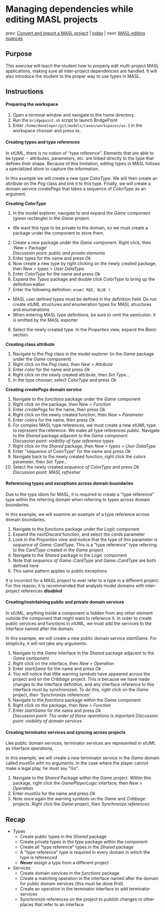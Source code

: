 Managing dependencies while editing MASL projects
=================================================

prev: [Convert and import a MASL project](exercise2.md) | [index](README.md) | next: [MASL editing nuances](exercise4.md)

## Purpose

This exercise will teach the student how to properly edit multi-project MASL
applications, making sure all inter-project dependencies are handled. It will
also introduce the student to the proper way to use types in MASL.

## Instructions

#### Preparing the workspace

1. Open a terminal window and navigate to the home directory.  
2. Run the `bridgepoint.sh` script to launch BridgePoint  
3. Enter `/home/developer/git/models/raven/workspaces/ws-3` in the workspace
chooser and press `Ok`.  

#### Creating types and type references

In xtUML, there is no notion of "type reference". Elements that are able to be
typed -- attributes, parameters, etc. are linked directly to the type that
defines their shape. Because of this limitation, editing types in MASL follows
a specialized idiom to capture the information.

In this example we will create a new type _ColorType_. We will then create an
attribute on the _Peg_ class and link it to this type. Finally, we will create a
domain service _createPegs_ that takes a sequence of _ColorType_ as an argument.

**Creating _ColorType_**

1. In the model explorer, navigate to and expand the _Game_ component (green
rectangle) in the _Game_ project.  
  * We want this type to be private to the domain, so we must create a package
under the component to store them.
2. Create a new package under the _Game_ component. Right click, then 'New >
Package'  
_Discussion point: public and private elements_  
3. Enter _types_ for the name and press _Ok_  
4. Now create a new type by right clicking on the newly created package, then
_New > types > User DataType_.  
5. Enter _ColorType_ for the name and press _Ok_  
6. Expand the _Types_ package and double click _ColorType_ to bring up the
definition editor  
7. Enter the following definition: `enum( RED, BLUE )`  
  * MASL user defined types must be defined in the definition field. Do not
    create xtUML structures and enumeration types for MASL structures and
    enumerations  
  * When entering MASL type definitions, be sure to omit the semicolon. It is
    emitted by the MASL exporter  
8. Select the newly created type. In the _Properties_ view, expand the _Basic_
section.

__Creating class attribute__

1. Navigate to the _Peg_ class in the model explorer (in the _Game_ package
under the _Game_ component)  
2. Right click on the _Peg_ class, then _New > Attribute_  
3. Enter _color_ for the name and press _Ok_  
4. Right click on the newly created attribute, then _Set Type..._  
5. In the type chooser, select _ColorType_ and press _Ok_  

__Creating _createPegs_ domain service__

1. Navigate to the _functions_ package under the _Game_ component  
2. Right click on the package, then _New > Function_  
3. Enter _createPegs_ for the name, then press _Ok_  
4. Right click on the newly created function, then _New > Parameter_  
5. Enter _colors_ for the name, then press _Ok_  
6. For complex MASL type references, we must create a new xtUML type to
represent the reference. We make all type references public. Navigate to the
_Shared_ package adjacent to the _Game_ component  
_Discussion point: visibility of type reference types_  
7. Right click on the _Shared_ package, then _New > types > User DataType_  
8. Enter "sequence of ColorType" for the name and press _Ok_  
9. Navigate back to the newly created function, right click the _colors_
parameter, then _Set Type..._  
10. Select the newly created _sequence of ColorType_ and press _Ok_  
_Discussion point: MASL refresher_

#### Referencing types and exceptions across domain boundaries

Due to the type idiom for MASL, it is required to create a "type reference"
type within the referring domain when referring to types across domain
boundaries.

In this example, we will examine an example of a type reference across domain
boundaries.

1. Navigate to the _functions_ package under the _Logic_ component  
2. Expand the _nextDiscard_ function, and select the _cards_ parameter  
3. Look in the _Properties_ view and notice that the type of this parameter is
_sequence of Game::CardType_. This is a "type reference" type referring to the
_CardType_ created in the _Game_ project  
4. Navigate to the _Shared_ package in the _Logic_ component  
5. Note that _sequence of Game::CardType_ and _Game::CardType_ are both defined
here
6. This same pattern applies to public exceptions  

It is incorrect for a MASL project to ever refer to a type in a different
project. For this reason, it is recommended that analysts model domains with
inter-project references **_disabled_**

#### Creating/maintaining public and private domain services

In xtUML, anything inside a component is hidden from any other element outside
the component that might want to reference it. In order to create public
services and functions in xtUML, we must add the services to the interface
named after the domain.

In this example, we will create a new public domain service _startGame_. For
simplicity, it will not take any arguments.

1. Navigate to the _Game_ interface in the _Shared_ package adjacent to the
_Game_ component  
2. Right click on the interface, then _New > Operation_  
3. Enter _startGame_ for the name and press _Ok_
4. You will notice that little warning symbols have appeared across the project
and on the _Cribbage_ project. This is because we have made changes to the
interface definition, and any interface reference to this interface must by
synchronized. To do this, right click on the _Game_ project, then 'Synchronize
references'  
5. Navigate to the _functions_ package within the _Game_ component  
6. Right click on the package, then _New > Function_  
7. Enter _startGame_ for the name and press _Ok_  
_Discussion point: The order of these operations is important_
_Discussion point: visibility of domain services_

#### Creating terminator services and syncing across projects

Like public domain services, terminator services are represented in xtUML as
interface operations.

In this example, we will create a new terminator service in the _Game_ domain
called _mustGo_ with no arguments. In the case where the player cannot make a
legal play, he must say "Go".

1. Navigate to the _Shared_ Package within the _Game_ project. Within this
package, right click the _GamePlayerLogic_ interface, then _New > Operation_  
2. Enter _mustGo_ for the name and press _Ok_  
3. Note once again the warning symbols on the _Game_ and _Cribbage_ projects.
Right click the _Game_ project, then _Synchronize references_  

## Recap

* Types  
  * Create public types in the _Shared_ package  
  * Create private types in the _type_ package within the component  
  * Create all "type reference" types in the _Shared_ package  
  * A "type reference" type is required in every domain in which the type is
    referenced  
  * **_Never_** assign a type from a different project  
* Services  
  * Create domain services in the _functions_ package  
  * Create a matching operation in the interface named after the domain for
    public domain services (this must be done first)  
  * Create an operation in the terminator interface to add terminator services  
  * Synchronize references on the project to publish changes to other places
    that refer to an interface  

